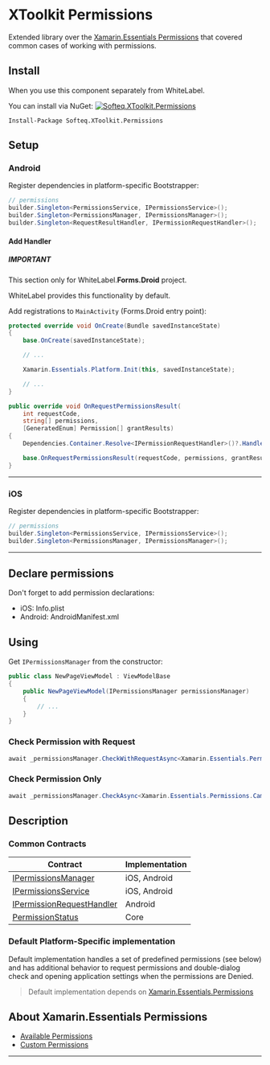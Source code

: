 # XToolkit Permissions

Extended library over the [Xamarin.Essentials Permissions](https://github.com/xamarin/Essentials) that covered common cases of working with permissions.

## Install

When you use this component separately from WhiteLabel.

You can install via NuGet: [![Softeq.XToolkit.Permissions](https://buildstats.info/nuget/Softeq.XToolkit.Permissions?includePreReleases=true)](https://www.nuget.org/packages/Softeq.XToolkit.Permissions)

```text
Install-Package Softeq.XToolkit.Permissions
```

## Setup

### Android

Register dependencies in platform-specific Bootstrapper:

```cs
// permissions
builder.Singleton<PermissionsService, IPermissionsService>();
builder.Singleton<PermissionsManager, IPermissionsManager>();
builder.Singleton<RequestResultHandler, IPermissionRequestHandler>();
```

#### Add Handler

<div class="IMPORTANT">
<h5>IMPORTANT</h5>
<p>This section only for WhiteLabel.<b>Forms.Droid</b> project.

WhiteLabel provides this functionality by default.</p>
</div>

Add registrations to `MainActivity` (Forms.Droid entry point):

```cs
protected override void OnCreate(Bundle savedInstanceState)
{
    base.OnCreate(savedInstanceState);

    // ...

    Xamarin.Essentials.Platform.Init(this, savedInstanceState);

    // ...
}

public override void OnRequestPermissionsResult(
    int requestCode,
    string[] permissions,
    [GeneratedEnum] Permission[] grantResults)
{
    Dependencies.Container.Resolve<IPermissionRequestHandler>()?.Handle(requestCode, permissions, grantResults);

    base.OnRequestPermissionsResult(requestCode, permissions, grantResults);
}
```

---

### iOS

Register dependencies in platform-specific Bootstrapper:

```cs
// permissions
builder.Singleton<PermissionsService, IPermissionsService>();
builder.Singleton<PermissionsManager, IPermissionsManager>();
```

---

## Declare permissions

Don't forget to add permission declarations:

- iOS: Info.plist
- Android: AndroidManifest.xml

## Using

Get `IPermissionsManager` from the constructor:

```cs
public class NewPageViewModel : ViewModelBase
{
    public NewPageViewModel(IPermissionsManager permissionsManager)
    {
        // ...
    }
}
```

### Check Permission with Request

```cs
await _permissionsManager.CheckWithRequestAsync<Xamarin.Essentials.Permissions.Camera>();
```

### Check Permission Only

```cs
await _permissionsManager.CheckAsync<Xamarin.Essentials.Permissions.Camera>();
```

## Description

### Common Contracts

Contract | Implementation
---------|----------------
[IPermissionsManager](xref:Softeq.XToolkit.Permissions.IPermissionsManager) | iOS, Android
[IPermissionsService](xref:Softeq.XToolkit.Permissions.IPermissionsService) | iOS, Android
[IPermissionRequestHandler](xref:Softeq.XToolkit.Common.Droid.Permissions.IPermissionRequestHandler) | Android
[PermissionStatus](xref:Softeq.XToolkit.Permissions.PermissionStatus) | Core

### Default Platform-Specific implementation

Default implementation handles a set of predefined permissions (see below) and has additional behavior to request permissions and double-dialog check and opening application settings when the permissions are Denied.

> Default implementation depends on [Xamarin.Essentials.Permissions](https://github.com/xamarin/Essentials)

## About Xamarin.Essentials Permissions

- [Available Permissions](https://docs.microsoft.com/en-us/xamarin/essentials/permissions#available-permissions)
- [Custom Permissions](https://docs.microsoft.com/en-us/xamarin/essentials/permissions#extending-permissionss#available-permissions)

---
